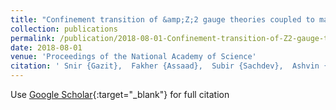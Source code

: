```yaml
---
title: "Confinement transition of &amp;Z;2 gauge theories coupled to massless fermions: Emergent quantum chromodynamics and SO(5) symmetry"
collection: publications
permalink: /publication/2018-08-01-Confinement-transition-of-Z2-gauge-theories-coupled-to-massless-fermions-Emergent-quantum-chromodynamics-and-SO5-symmetry
date: 2018-08-01
venue: 'Proceedings of the National Academy of Science'
citation: ' Snir {Gazit},  Fakher {Assaad},  Subir {Sachdev},  Ashvin {Vishwanath},  Chong {Wang}, &quot;Confinement transition of &amp;amp;Z;2 gauge theories coupled to massless fermions: Emergent quantum chromodynamics and SO(5) symmetry.&quot; Proceedings of the National Academy of Science, 2018.'
---
```

Use [Google Scholar](https://scholar.google.com/scholar?q=Confinement+transition+of+&amp;Z;2+gauge+theories+coupled+to+massless+fermions:+Emergent+quantum+chromodynamics+and+SO(5)+symmetry){:target="_blank"} for full citation